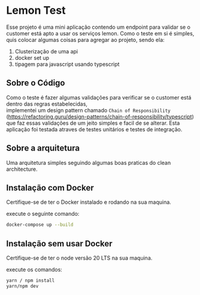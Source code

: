 # Lemon Test

Esse projeto é uma mini aplicação contendo um endpoint para validar se o customer está apto a usar os serviços lemon.
Como o teste em si é simples, quis colocar algumas coisas para agregar ao projeto, sendo ela:

1. Clusterização de uma api
2. docker set up
3. tipagem para javascript usando typescript

## Sobre o Código

Como o teste é fazer algumas validações para verificar se o customer está dentro das regras estabelecidas,  
implementei um design pattern chamado `Chain of Responsibility` (https://refactoring.guru/design-patterns/chain-of-responsibility/typescript)  
que faz essas validações de um jeito simples e facil de se alterar.
Esta aplicação foi testada atraves de testes unitários e testes de integração.

## Sobre a arquitetura

Uma arquitetura simples seguindo algumas boas praticas do clean architecture.

## Instalação com Docker

Certifique-se de ter o Docker instalado e rodando na sua maquina.

execute o seguinte comando:

```bash
docker-compose up --build
```

## Instalação sem usar Docker

Certifique-se de ter o node versão 20 LTS na sua maquina.

execute os comandos:

```bash
yarn / npm install
yarn/npm dev
```
